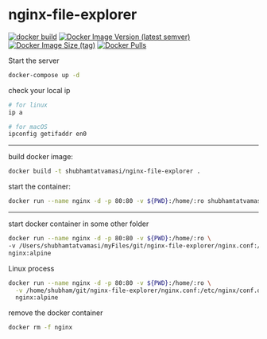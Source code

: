 # nginx-file-explorer

[![docker build](https://github.com/ShubhamTatvamasi/nginx-file-explorer/actions/workflows/docker-build.yml/badge.svg)](https://github.com/ShubhamTatvamasi/nginx-file-explorer/actions/workflows/docker-build.yml)
[![Docker Image Version (latest semver)](https://img.shields.io/docker/v/shubhamtatvamasi/nginx-file-explorer?sort=semver)](https://hub.docker.com/r/shubhamtatvamasi/nginx-file-explorer)
[![Docker Image Size (tag)](https://img.shields.io/docker/image-size/shubhamtatvamasi/nginx-file-explorer/latest)](https://hub.docker.com/r/shubhamtatvamasi/nginx-file-explorer)
[![Docker Pulls](https://img.shields.io/docker/pulls/shubhamtatvamasi/nginx-file-explorer)](https://hub.docker.com/r/shubhamtatvamasi/nginx-file-explorer)

Start the server
```bash
docker-compose up -d
```

check your local ip
```bash
# for linux
ip a

# for macOS
ipconfig getifaddr en0
```
---

build docker image:
```bash
docker build -t shubhamtatvamasi/nginx-file-explorer .
```

start the container:
```bash
docker run --name nginx -d -p 80:80 -v ${PWD}:/home/:ro shubhamtatvamasi/nginx-file-explorer
```

---

start docker container in some other folder
```bash
docker run --name nginx -d -p 80:80 -v ${PWD}:/home/:ro \
-v /Users/shubhamtatvamasi/myFiles/git/nginx-file-explorer/nginx.conf:/etc/nginx/conf.d/default.conf:ro \
nginx:alpine
```

Linux process
```bash
docker run --name nginx -d -p 80:80 -v ${PWD}:/home/:ro \
  -v /home/shubham/git/nginx-file-explorer/nginx.conf:/etc/nginx/conf.d/default.conf:ro \
  nginx:alpine
```

remove the docker container
```bash
docker rm -f nginx
```
